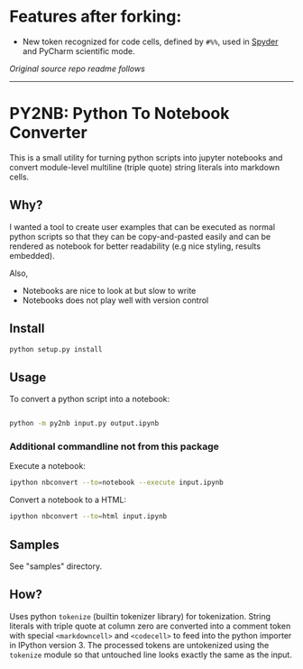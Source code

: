 # Features after forking:
- New token recognized for code cells, defined by `#%%`, used in [Spyder](https://github.com/spyder-ide) and PyCharm scientific mode. 




*Original source repo readme follows*
***************
# PY2NB: Python To Notebook Converter

This is a small utility for turning python scripts into jupyter notebooks and
convert module-level multiline (triple quote) string literals into markdown
cells.

## Why?

I wanted a tool to create user examples that can be executed as normal python
scripts so that they can be copy-and-pasted easily and can be rendered as
notebook for better readability (e.g nice styling, results embedded).

Also,

* Notebooks are nice to look at but slow to write
* Notebooks does not play well with version control


## Install

```bash
python setup.py install
```

## Usage


To convert a python script into a notebook:

```bash

python -m py2nb input.py output.ipynb
```

### Additional commandline not from this package

Execute a notebook:

```bash
ipython nbconvert --to=notebook --execute input.ipynb
```

Convert a notebook to a HTML:

```bash
ipython nbconvert --to=html input.ipynb
```


## Samples

See "samples" directory.



## How?

Uses python ``tokenize`` (builtin tokenizer library) for tokenization.
String literals with triple quote at column zero are converted into a comment
token with special ``<markdowncell>`` and ``<codecell>`` to feed into the python
importer in IPython version 3.  The processed tokens are untokenized using the
``tokenize`` module so that untouched line looks exactly the same as the input.
